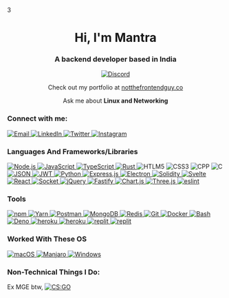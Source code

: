 3<h1 align="center">Hi, I'm Mantra</h1>
<h3 align="center">A backend developer based in India</h3>

<p align="center">
  <a href="https://discord.gg/NBwSdcYa22">
    <img align="center" src="https://discord.c99.nl/widget/theme-2/610432757113421834.png" alt="Discord" />
  </a>
</p>

<p align="center">
  Check out my portfolio at <a href="https://notthefrontendguy.co">notthefrontendguy.co</a>
</p>

<p align="center">Ask me about <strong>Linux and Networking</strong></p>

<h3 align="left">Connect with me:</h3>
<p align="left">
  <a href="mailto:gohilmantra@gmail.com" target="blank">
    <img src="https://shields.io/badge/send_me-email-d44a3c?logo=gmail&style=for-the-badge" alt="Email" />
  </a>
  <a href="https://www.linkedin.com/in/mantra-gohil-93105221a/" target="blank">
    <img src="https://img.shields.io/badge/LinkedIn-0077B5?style=for-the-badge&logo=linkedin&logoColor=white" alt="LinkedIn" />
  </a>
  <a href="https://twitter.com/mantradotjs" target="blank">
    <img src="https://img.shields.io/badge/Twitter-1DA1F2?style=for-the-badge&logo=twitter&logoColor=white" alt="Twitter" />
  </a>
  <a href="https://instagram.com/man77ra" target="blank">
    <img src="https://img.shields.io/static/v1?logo=instagram&label=&message=Man77ra&color=36393f&style=for-the-badge" alt="Instagram" />
  </a>
</p>

<h3 align="left">Languages And Frameworks/Libraries</h3>
<p align="left">
  <a href="https://nodejs.org/en/" target="blank">
    <img src="https://img.shields.io/badge/Node.js-339933?style=for-the-badge&logo=nodedotjs&logoColor=white" alt="Node.js" />
  </a>
  <a href="https://www.google.com/search?q=javascript" target="blank">
    <img src="https://img.shields.io/badge/JavaScript-323330?style=for-the-badge&logo=javascript&logoColor=F7DF1E" alt="JavaScript" />
  </a>
  <a href="https://code.visualstudio.com/" target="blank">
    <img src="https://img.shields.io/badge/TypeScript-007ACC?style=for-the-badge&logo=typescript&logoColor=white" alt="TypeScript" />
  </a>
  <a href="" target="blank">
    <img src="https://img.shields.io/badge/Rust-black?style=for-the-badge&logo=rust&logoColor=#E57324" alt="Rust" />
  </a>
  <a target="blank">
    <img src="https://img.shields.io/badge/HTML5-E34F26?style=for-the-badge&logo=html5&logoColor=white" alt="HTLM5" />
  </a>
  <a target="blank">
    <img src="https://img.shields.io/badge/CSS3-1572B6?style=for-the-badge&logo=css3&logoColor=white" alt="CSS3" />
  </a>
  <a target="blank">
    <img src="https://img.shields.io/badge/C%2B%2B-00599C?style=for-the-badge&logo=c%2B%2B&logoColor=white" alt="CPP" />
  </a>
  <a target="blank">
    <img src="https://img.shields.io/badge/C-00599C?style=for-the-badge&logo=c&logoColor=white" alt="C" />
  </a>
  <a href="https://www.json.org/json-en.html" target="blank">
    <img src="https://img.shields.io/badge/JSON-5E5C5C?style=for-the-badge&logo=json&logoColor=white" alt="JSON" />
  </a>
  <a href="https://jwt.io/" target="blank">
    <img src="https://img.shields.io/badge/JWT-000000?style=for-the-badge&logo=JSON%20web%20tokens&logoColor=white" alt="JWT" />
  </a>
  <a href="https://www.python.org/" target="blank">
    <img src="https://img.shields.io/badge/Python-FFD43B?style=for-the-badge&logo=python&logoColor=blue" alt="Python" />
  </a>
  <a href="https://expressjs.com/" target="blank">
    <img src="https://img.shields.io/badge/Express.js-000000?style=for-the-badge&logo=express&logoColor=white" alt="Express.js" />
  </a>
  <a href="https://www.electronjs.org/" target="blank">
    <img src="https://img.shields.io/badge/Electron-2B2E3A?style=for-the-badge&logo=electron&logoColor=9FEAF9" alt="Electron" />
  </a>
  <a href="https://soliditylang.org/" target="blank">
    <img src="https://img.shields.io/badge/Solidity-e6e6e6?style=for-the-badge&logo=solidity&logoColor=black" alt="Solidity" />
  </a>
  <a href="https://svelte.dev/" target="blank">
    <img src="https://img.shields.io/badge/Svelte-4A4A55?style=for-the-badge&logo=svelte&logoColor=FF3E00" alt="Svelte" />
  </a>
  <a href="https://reactjs.org/" target="blank">
    <img src="https://img.shields.io/badge/React-20232A?style=for-the-badge&logo=react&logoColor=61DAFB" alt="React" />
  </a>
  <a href="https://reactjs.org/" target="blank">
    <img src="https://img.shields.io/badge/Socket.io-010101?&style=for-the-badge&logo=Socket.io&logoColor=white" alt="Socket" />
  </a>
   <a href="https://jquery.com/" target="blank">
    <img src="https://img.shields.io/badge/jQuery-0769AD?style=for-the-badge&logo=jquery&logoColor=white" alt="jQuery" />
  </a>
  <a href="https://www.fastify.io/" target="blank">
    <img src="https://img.shields.io/badge/fastify-202020?style=for-the-badge&logo=fastify&logoColor=white" alt="Fastify" />
  </a>
  <a href="https://www.chartjs.org/" target="blank">
    <img src="https://img.shields.io/badge/Chart.js-FF6384?style=for-the-badge&logo=chartdotjs&logoColor=white" alt="Chart.js" />
  </a>
  <a href="https://threejs.org/" target="blank">
    <img src="https://img.shields.io/badge/Three.js-black?style=for-the-badge&logo=three.js&logoColor=white" alt="Three.js" />
  </a>
  <a href="" target="blank">
    <img src="https://img.shields.io/badge/eslint-3A33D1?style=for-the-badge&logo=eslint&logoColor=white" alt="eslint" />
  </a>
</p>

<h3 align="left">Tools</h3>
<p align="left">
  <a href="https://www.npmjs.com/" target="blank">
    <img src="https://img.shields.io/badge/npm-CB3837?style=for-the-badge&logo=npm&logoColor=white" alt="npm" />
  </a>
  <a href="https://yarnpkg.com/" target="blank">
    <img src="https://img.shields.io/badge/Yarn-2C8EBB?style=for-the-badge&logo=yarn&logoColor=white" alt="Yarn" />
  </a>
  <a href="https://www.postman.com/" target="blank">
    <img src="https://img.shields.io/badge/Postman-FF6C37?style=for-the-badge&logo=Postman&logoColor=white" alt="Postman" />
  </a>
  <a href="https://www.mongodb.com/" target="blank">
    <img src="https://img.shields.io/badge/MongoDB-4EA94B?style=for-the-badge&logo=mongodb&logoColor=white" alt="MongoDB" />
  </a>
  <a href="https://redis.io/" target="blank">
    <img src="https://img.shields.io/badge/Redis-%23DD0031.svg?&style=for-the-badge&logo=redis&logoColor=white" alt="Redis" />
  </a>
  <a href="https://git-scm.com/" target="blank">
    <img src="https://img.shields.io/badge/Git-F05032?style=for-the-badge&logo=git&logoColor=white" alt="Git" />
  </a>
  <a href="https://www.docker.com/" target="blank">
    <img src="https://img.shields.io/badge/Docker-2CA5E0?style=for-the-badge&logo=docker&logoColor=white" alt="Docker" />
  </a>
  <a href="https://www.gnu.org/software/bash/" target="blank">
    <img src="https://img.shields.io/badge/Shell_Script-121011?style=for-the-badge&logo=gnu-bash&logoColor=white" alt="Bash" />
  </a>
  <a href="https://deno.land/" target="blank">
    <img src="https://img.shields.io/badge/Deno-white?style=for-the-badge&logo=deno&logoColor=464647" alt="Deno" />
  </a>
  <a href="" target="blank">
    <img src="https://img.shields.io/badge/Heroku-430098?style=for-the-badge&logo=heroku&logoColor=white" alt="heroku" />
  </a>
  <a href="" target="blank">
    <img src="https://img.shields.io/badge/Heroku-430098?style=for-the-badge&logo=heroku&logoColor=white" alt="heroku" />
  </a>
  <a href="" target="blank">
    <img src="https://img.shields.io/badge/replit-667881?style=for-the-badge&logo=replit&logoColor=white" alt="replit" />
  </a>
  <a href="" target="blank">
    <img src="https://img.shields.io/badge/replit-667881?style=for-the-badge&logo=replit&logoColor=white" alt="replit" />
  </a>
 
  <!-- Add more tools badges here -->
</p>

<h3 align="left">Worked With These OS</h3>
<p align="left">
  <a href="https://www.apple.com/in/macos/monterey/" target="blank">
    <img src="https://img.shields.io/badge/mac%20os-000000?style=for-the-badge&logo=apple&logoColor=white" alt="macOS" />
  </a>
  <a href="https://manjaro.org/" target="blank">
    <img src="https://img.shields.io/badge/manjaro-35BF5C?style=for-the-badge&logo=manjaro&logoColor=white" alt="Manjaro" />
  </a>
  <a href="https://www.microsoft.com/en-us/windows" target="blank">
    <img src="https://img.shields.io/badge/Windows-0078D6?style=for-the-badge&logo=windows&logoColor=white" alt="Windows" />
  </a>
  <!-- Add more OS badges here -->
</p>

<h3 align="left">Non-Technical Things I Do:</h3>
<p align="left">
  Ex MGE btw,
  <a href="https://blog.counter-strike.net/" target="blank">
    <img src="https://img.shields.io/badge/Counter_Strike-000000?style=for-the-badge&logo=counter-strike&logoColor=white" alt="CS:GO" />
  </a>
  <!-- Add more non-technical things badges here -->
</p>
